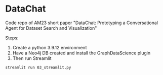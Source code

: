 # DataChat
Code repo of AM23 short paper "DataChat: Prototyping a Conversational Agent for Dataset Search and Visualization"

Steps:
1. Create a python 3.9.12 environment
2. Have a Neo4j DB created and install the GraphDataScience plugin
3. Then run Streamlit 
```shell
streamlit run 03_streamlit.py
```
